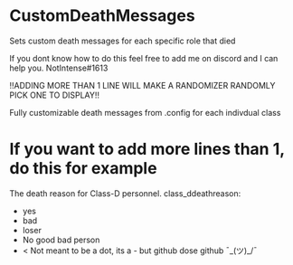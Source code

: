 # CustomDeathMessages
Sets custom death messages for each specific role that died


If you dont know how to do this feel free to add me on discord and I can help you. NotIntense#1613

!!ADDING MORE THAN 1 LINE WILL MAKE A RANDOMIZER RANDOMLY PICK ONE TO DISPLAY!!

Fully customizable death messages from .config for each indivdual class

# If you want to add more lines than 1, do this for example 

   The death reason for Class-D personnel.
  class_ddeathreason:
  - yes
  - bad
  - loser
  - No good bad person 
  - < Not meant to be a dot, its a - but github dose github ¯\_(ツ)_/¯
 
